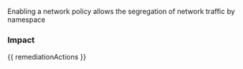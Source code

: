 
Enabling a network policy allows the segregation of network traffic by namespace


### Impact
<!-- Add Impact here -->

<!-- DO NOT CHANGE -->
{{ remediationActions }}


